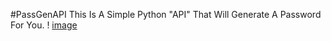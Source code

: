 #PassGenAPI
This Is A Simple Python "API" That Will Generate A Password For You.
! [image](https://i.gyazo.com/fbe7505aebc02d8743741feefbecd803.png)
